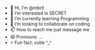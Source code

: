 - 👋 Hi, I’m @mbrll
- 👀 I’m interested in SECRET
- 🌱 I’m currently learning Programming
- 💞️ I’m looking to collaborate on coding
- 📫 How to reach me just message me
- 😄 Pronouns: ...
- ⚡ Fun fact: cutie ^_^

<!---
mbrll/mbrll is a ✨ special ✨ repository because its `README.md` (this file) appears on your GitHub profile.
You can click the Preview link to take a look at your changes.
--->
